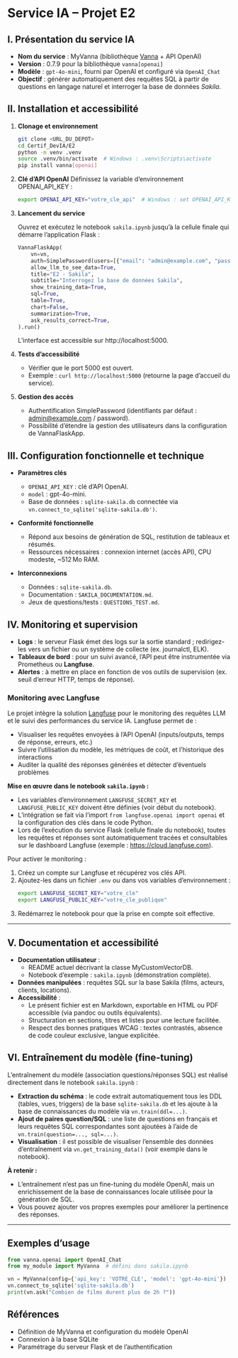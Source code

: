 # Service IA – Projet E2

## I. Présentation du service IA

-   **Nom du service** : MyVanna (bibliothèque [Vanna](https://github.com/vanna-ai/vanna) + API OpenAI)
-   **Version** : 0.7.9 pour la bibliothèque `vanna[openai]`
-   **Modèle** : `gpt-4o-mini`, fourni par OpenAI et configuré via `OpenAI_Chat`
-   **Objectif** : générer automatiquement des requêtes SQL à partir de questions en langage naturel et interroger la base de données _Sakila_.

## II. Installation et accessibilité

1. **Clonage et environnement**

    ```bash
    git clone <URL_DU_DEPOT>
    cd Certif_DevIA/E2
    python -m venv .venv
    source .venv/bin/activate  # Windows : .venv\Scripts\activate
    pip install vanna[openai]
    ```

2. **Clé d’API OpenAI**
   Définissez la variable d’environnement OPENAI_API_KEY :

    ```bash
    export OPENAI_API_KEY="votre_cle_api"  # Windows : set OPENAI_API_KEY=...
    ```

3. **Lancement du service**

    Ouvrez et exécutez le notebook `sakila.ipynb` jusqu’à la cellule finale qui démarre l’application Flask :

    ```python
    VannaFlaskApp(
        vn=vn,
        auth=SimplePassword(users=[{"email": "admin@example.com", "password": "password"}]),
        allow_llm_to_see_data=True,
        title="E2 - Sakila",
        subtitle="Interrogez la base de données Sakila",
        show_training_data=True,
        sql=True,
        table=True,
        chart=False,
        summarization=True,
        ask_results_correct=True,
    ).run()
    ```

    L’interface est accessible sur http://localhost:5000.

4. **Tests d’accessibilité**

    - Vérifier que le port 5000 est ouvert.
    - Exemple : `curl http://localhost:5000` (retourne la page d’accueil du service).

5. **Gestion des accès**
    - Authentification SimplePassword (identifiants par défaut : admin@example.com / password).
    - Possibilité d’étendre la gestion des utilisateurs dans la configuration de VannaFlaskApp.

## III. Configuration fonctionnelle et technique

-   **Paramètres clés**

    -   `OPENAI_API_KEY` : clé d’API OpenAI.
    -   `model` : gpt-4o-mini.
    -   Base de données : `sqlite-sakila.db` connectée via `vn.connect_to_sqlite('sqlite-sakila.db')`.

-   **Conformité fonctionnelle**

    -   Répond aux besoins de génération de SQL, restitution de tableaux et résumés.
    -   Ressources nécessaires : connexion internet (accès API), CPU modeste, ~512 Mo RAM.

-   **Interconnexions**
    -   Données : `sqlite-sakila.db`.
    -   Documentation : `SAKILA_DOCUMENTATION.md`.
    -   Jeux de questions/tests : `QUESTIONS_TEST.md`.

## IV. Monitoring et supervision

-   **Logs** : le serveur Flask émet des logs sur la sortie standard ; redirigez-les vers un fichier ou un système de collecte (ex. journalctl, ELK).
-   **Tableaux de bord** : pour un suivi avancé, l’API peut être instrumentée via Prometheus ou **Langfuse**.
-   **Alertes** : à mettre en place en fonction de vos outils de supervision (ex. seuil d’erreur HTTP, temps de réponse).

### Monitoring avec Langfuse

Le projet intègre la solution [Langfuse](https://langfuse.com/) pour le monitoring des requêtes LLM et le suivi des performances du service IA. Langfuse permet de :

-   Visualiser les requêtes envoyées à l’API OpenAI (inputs/outputs, temps de réponse, erreurs, etc.)
-   Suivre l’utilisation du modèle, les métriques de coût, et l’historique des interactions
-   Auditer la qualité des réponses générées et détecter d’éventuels problèmes

**Mise en œuvre dans le notebook `sakila.ipynb` :**

-   Les variables d’environnement `LANGFUSE_SECRET_KEY` et `LANGFUSE_PUBLIC_KEY` doivent être définies (voir début du notebook).
-   L’intégration se fait via l’import `from langfuse.openai import openai` et la configuration des clés dans le code Python.
-   Lors de l’exécution du service Flask (cellule finale du notebook), toutes les requêtes et réponses sont automatiquement tracées et consultables sur le dashboard Langfuse (exemple : https://cloud.langfuse.com).

Pour activer le monitoring :

1. Créez un compte sur Langfuse et récupérez vos clés API.
2. Ajoutez-les dans un fichier `.env` ou dans vos variables d’environnement :
    ```bash
    export LANGFUSE_SECRET_KEY="votre_cle"
    export LANGFUSE_PUBLIC_KEY="votre_cle_publique"
    ```
3. Redémarrez le notebook pour que la prise en compte soit effective.

---

## V. Documentation et accessibilité

-   **Documentation utilisateur** :
    -   README actuel décrivant la classe MyCustomVectorDB.
    -   Notebook d’exemple : `sakila.ipynb` (démonstration complète).
-   **Données manipulées** : requêtes SQL sur la base Sakila (films, acteurs, clients, locations).
-   **Accessibilité** :
    -   Le présent fichier est en Markdown, exportable en HTML ou PDF accessible (via pandoc ou outils équivalents).
    -   Structuration en sections, titres et listes pour une lecture facilitée.
    -   Respect des bonnes pratiques WCAG : textes contrastés, absence de code couleur exclusive, langue explicitée.

## VI. Entraînement du modèle (fine-tuning)

L’entraînement du modèle (association questions/réponses SQL) est réalisé directement dans le notebook `sakila.ipynb` :

-   **Extraction du schéma** : le code extrait automatiquement tous les DDL (tables, vues, triggers) de la base `sqlite-sakila.db` et les ajoute à la base de connaissances du modèle via `vn.train(ddl=...)`.
-   **Ajout de paires question/SQL** : une liste de questions en français et leurs requêtes SQL correspondantes sont ajoutées à l’aide de `vn.train(question=..., sql=...)`.
-   **Visualisation** : il est possible de visualiser l’ensemble des données d’entraînement via `vn.get_training_data()` (voir exemple dans le notebook).

**À retenir :**

-   L’entraînement n’est pas un fine-tuning du modèle OpenAI, mais un enrichissement de la base de connaissances locale utilisée pour la génération de SQL.
-   Vous pouvez ajouter vos propres exemples pour améliorer la pertinence des réponses.

---

## Exemples d’usage

```python
from vanna.openai import OpenAI_Chat
from my_module import MyVanna  # défini dans sakila.ipynb

vn = MyVanna(config={'api_key': 'VOTRE_CLE', 'model': 'gpt-4o-mini'})
vn.connect_to_sqlite('sqlite-sakila.db')
print(vn.ask("Combien de films durent plus de 2h ?"))
```

## Références

-   Définition de MyVanna et configuration du modèle OpenAI
-   Connexion à la base SQLite
-   Paramétrage du serveur Flask et de l’authentification
